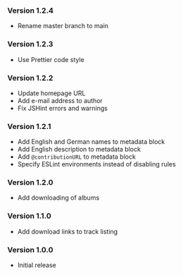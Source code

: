 ### Version 1.2.4

- Rename master branch to main

### Version 1.2.3

- Use Prettier code style

### Version 1.2.2

- Update homepage URL
- Add e-mail address to author
- Fix JSHint errors and warnings

### Version 1.2.1

- Add English and German names to metadata block
- Add English description to metadata block
- Add `@contributionURL` to metadata block
- Specify ESLint environments instead of disabling rules

### Version 1.2.0

- Add downloading of albums

### Version 1.1.0

- Add download links to track listing

### Version 1.0.0

- Initial release
